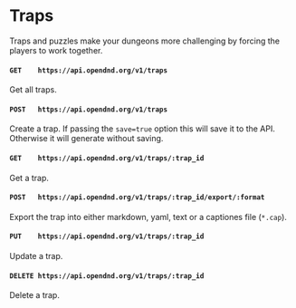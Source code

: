 # Traps
Traps and puzzles make your dungeons more challenging by forcing the players to work together.

#### `GET    https://api.opendnd.org/v1/traps`
Get all traps.

#### `POST   https://api.opendnd.org/v1/traps`
Create a trap. If passing the `save=true` option this will save it to the API. Otherwise it will generate without saving.

#### `GET    https://api.opendnd.org/v1/traps/:trap_id`
Get a trap.

#### `POST   https://api.opendnd.org/v1/traps/:trap_id/export/:format`
Export the trap into either markdown, yaml, text or a captiones file (`*.cap`).

#### `PUT    https://api.opendnd.org/v1/traps/:trap_id`
Update a trap.

#### `DELETE https://api.opendnd.org/v1/traps/:trap_id`
Delete a trap.